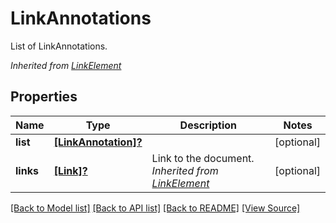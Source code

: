 # LinkAnnotations
List of LinkAnnotations.

*Inherited from [LinkElement](LinkElement.md)*
## Properties
Name | Type | Description | Notes
------------ | ------------- | ------------- | -------------
**list** | [**[LinkAnnotation]?**](LinkAnnotation.md) |  | [optional]
**links** | [**[Link]?**](Link.md) | Link to the document.<br />*Inherited from [LinkElement](LinkElement.md)* | [optional]

[[Back to Model list]](../README.md#documentation-for-models) [[Back to API list]](../README.md#documentation-for-api-endpoints) [[Back to README]](../README.md) [[View Source]](../AsposePdfCloud/Models/LinkAnnotations.swift)

